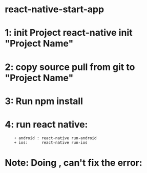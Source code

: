 # react-native-start-app

# 1: init Project react-native init "Project Name"
# 2: copy source pull from git to "Project Name"
# 3: Run npm install
# 4: run react native: 
		+ android : react-native run-android
		+ ios:      react-native run-ios
		
# Note: Doing , can't fix the error: 